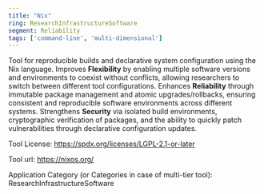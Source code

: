 ```yaml
---
title: "Nix"
ring: ResearchInfrastructureSoftware
segment: Reliability
tags: ['command-line', 'multi-dimensional']
---
```

Tool for reproducible builds and declarative system configuration using the Nix language. Improves **Flexibility** by enabling multiple software versions and environments to coexist without conflicts, allowing researchers to switch between different tool configurations. Enhances **Reliability** through immutable package management and atomic upgrades/rollbacks, ensuring consistent and reproducible software environments across different systems. Strengthens **Security** via isolated build environments, cryptographic verification of packages, and the ability to quickly patch vulnerabilities through declarative configuration updates.

Tool License: https://spdx.org/licenses/LGPL-2.1-or-later

Tool url: https://nixos.org/

Application Category (or Categories in case of multi-tier tool): ResearchInfrastructureSoftware
